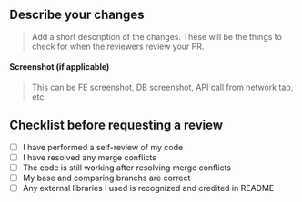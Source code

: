 ## Describe your changes
> Add a short description of the changes. These will be the things to check for when the reviewers review your PR.

#### Screenshot (if applicable)
> This can be FE screenshot, DB screenshot, API call from network tab, etc.

## Checklist before requesting a review
- [ ] I have performed a self-review of my code
- [ ] I have resolved any merge conflicts
- [ ] The code is still working after resolving merge conflicts
- [ ] My base and comparing branchs are correct
- [ ] Any external libraries I used is recognized and credited in README
